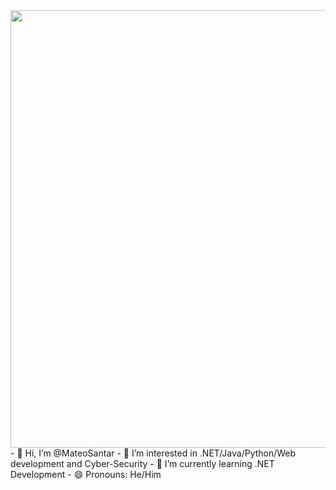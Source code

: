 <img src="https://user-images.githubusercontent.com/74038190/212750155-3ceddfbd-19d3-40a3-87af-8d329c8323c4.gif" width="700">
- 👋 Hi, I’m @MateoSantar
- 👀 I’m interested in .NET/Java/Python/Web development and Cyber-Security
- 🌱 I’m currently learning .NET Development
- 😄 Pronouns: He/Him
<!---
MateoSantar/MateoSantar is a ✨ special ✨ repository because its `README.md` (this file) appears on your GitHub profile.
You can click the Preview link to take a look at your changes.
--->
